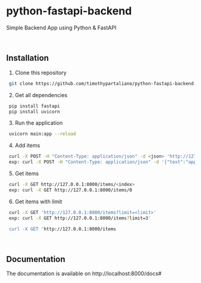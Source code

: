 # python-fastapi-backend
Simple Backend App using Python &amp; FastAPI

</br>

## Installation
1. Clone this repository
```bash
 git clone https://github.com/timothypartaliano/python-fastapi-backend.git
```

2. Get all dependencies
```bash
 pip install fastapi
 pip install uvicorn
```

3. Run the application
```bash
 uvicorn main:app --reload
```

4. Add items
```bash
 curl -X POST -H "Content-Type: application/json" -d <json> 'http://127.0.0.1:8000/items'
 exp: curl -X POST -H "Content-Type: application/json" -d '{"text":"apple"}' 'http://127.0.0.1:8000/items'
```

5. Get items
```bash
 curl -X GET http://127.0.0.1:8000/items/<index>
 exp: curl -X GET http://127.0.0.1:8000/items/0
```

6. Get items with limit
```bash
 curl -X GET 'http://127.0.0.1:8000/items?limit=<limit>'
 exp: curl -X GET http://127.0.0.1:8000/items?limit=3'

 curl -X GET 'http://127.0.0.1:8000/items
```

</br>

## Documentation
The documentation is available on http://localhost:8000/docs#